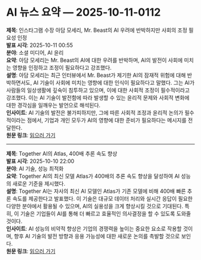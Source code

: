 # AI 뉴스 요약 — 2025-10-11-0112

**제목**: 인스타그램 수장 아담 모세리, Mr. Beast의 AI 우려에 반박하지만 사회의 조정 필요성 인정  
**발표 시각**: 2025-10-11 00:55  
**분야**: 소셜 미디어, AI 윤리  
**요약**: 아담 모세리는 Mr. Beast의 AI에 대한 우려를 반박하며, AI의 발전이 사회에 미치는 영향을 인정하고 조정이 필요하다고 강조했다.  
**설명**: 아담 모세리는 최근 인터뷰에서 Mr. Beast가 제기한 AI의 잠재적 위험에 대해 반박하면서도, AI 기술이 사회에 미치는 영향에 대한 인식이 필요하다고 말했다. 그는 AI가 사람들의 일상생활에 깊숙이 침투하고 있으며, 이에 대한 사회적 조정이 필수적이라고 강조했다. 이는 AI 기술이 발전함에 따라 발생할 수 있는 윤리적 문제와 사회적 변화에 대한 경각심을 일깨우는 발언으로 해석된다.  
**인사이트**: AI 기술의 발전은 불가피하지만, 그에 따른 사회적 조정과 윤리적 논의가 필수적이라는 점에서, 기업과 개인 모두가 AI의 영향에 대한 준비가 필요하다는 메시지를 전달한다.  
**원문 링크**: [읽으러 가기](https://techcrunch.com/2025/10/10/instagram-head-adam-mosseri-pushes-back-on-mr-beasts-ai-fears-but-admits-society-will-have-to-adjust/)

---

**제목**: Together AI의 Atlas, 400배 추론 속도 향상  
**발표 시각**: 2025-10-10 22:00  
**분야**: AI 기술, 성능 최적화  
**요약**: Together AI의 최신 모델 Atlas가 400배의 추론 속도 향상을 달성하여 AI 성능의 새로운 기준을 제시했다.  
**설명**: Together AI는 자사의 최신 AI 모델인 Atlas가 기존 모델에 비해 400배 빠른 추론 속도를 제공한다고 발표했다. 이 기술은 대규모 데이터 처리와 실시간 응답이 필요한 다양한 분야에서 활용될 수 있으며, AI의 실용성을 크게 향상시킬 것으로 기대된다. 특히, 이 기술은 기업들이 AI를 통해 더 빠르고 효율적인 의사결정을 할 수 있도록 도와줄 것이다.  
**인사이트**: AI 성능의 비약적 향상은 기업의 경쟁력을 높이는 중요한 요소로 작용할 것이며, 향후 AI 기술의 발전 방향과 응용 가능성에 대한 새로운 논의를 촉발할 것으로 보인다.  
**원문 링크**: [읽으러 가기](https://venturebeat.com/ai/together-ais-atlas-adaptive-speculator-delivers-400-inference-speedup-by)